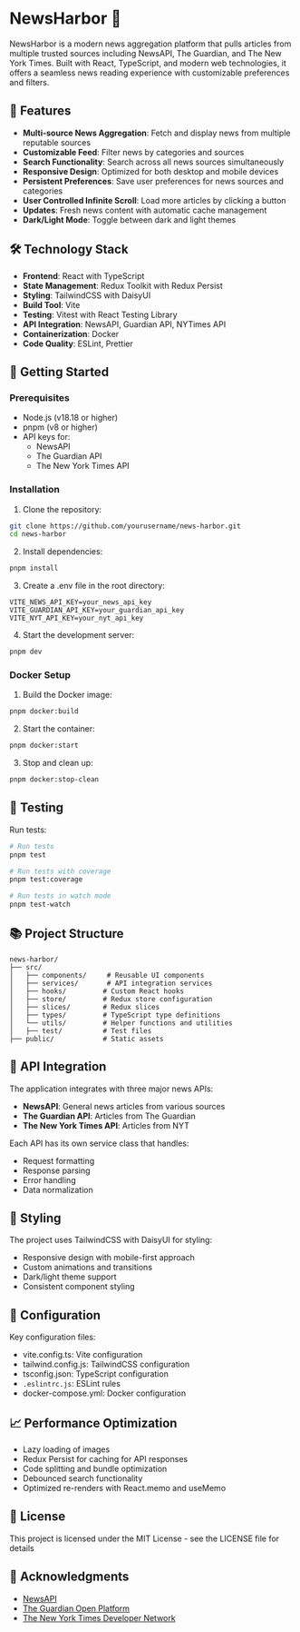 # NewsHarbor 📰

NewsHarbor is a modern news aggregation platform that pulls articles from multiple trusted sources including NewsAPI, The Guardian, and The New York Times. Built with React, TypeScript, and modern web technologies, it offers a seamless news reading experience with customizable preferences and filters.

## 🌟 Features

- **Multi-source News Aggregation**: Fetch and display news from multiple reputable sources
- **Customizable Feed**: Filter news by categories and sources
- **Search Functionality**: Search across all news sources simultaneously
- **Responsive Design**: Optimized for both desktop and mobile devices
- **Persistent Preferences**: Save user preferences for news sources and categories
- **User Controlled Infinite Scroll**: Load more articles by clicking a button
- **Updates**: Fresh news content with automatic cache management
- **Dark/Light Mode**: Toggle between dark and light themes

## 🛠️ Technology Stack

- **Frontend**: React with TypeScript
- **State Management**: Redux Toolkit with Redux Persist
- **Styling**: TailwindCSS with DaisyUI
- **Build Tool**: Vite
- **Testing**: Vitest with React Testing Library
- **API Integration**: NewsAPI, Guardian API, NYTimes API
- **Containerization**: Docker
- **Code Quality**: ESLint, Prettier

## 🚀 Getting Started

### Prerequisites

- Node.js (v18.18 or higher)
- pnpm (v8 or higher)
- API keys for:
  - NewsAPI
  - The Guardian API
  - The New York Times API

### Installation

1. Clone the repository:

```bash
git clone https://github.com/yourusername/news-harbor.git
cd news-harbor
```

2. Install dependencies:

```bash
pnpm install
```

3. Create a .env file in the root directory:

```env
VITE_NEWS_API_KEY=your_news_api_key
VITE_GUARDIAN_API_KEY=your_guardian_api_key
VITE_NYT_API_KEY=your_nyt_api_key
```

4. Start the development server:

```bash
pnpm dev
```

### Docker Setup

1. Build the Docker image:

```bash
pnpm docker:build
```

2. Start the container:

```bash
pnpm docker:start
```

3. Stop and clean up:

```bash
pnpm docker:stop-clean
```

## 🧪 Testing

Run tests:

```bash
# Run tests
pnpm test

# Run tests with coverage
pnpm test:coverage

# Run tests in watch mode
pnpm test-watch
```

## 📚 Project Structure

```
news-harbor/
├── src/
│   ├── components/     # Reusable UI components
│   ├── services/       # API integration services
│   ├── hooks/         # Custom React hooks
│   ├── store/         # Redux store configuration
│   ├── slices/        # Redux slices
│   ├── types/         # TypeScript type definitions
│   └── utils/         # Helper functions and utilities
│   ├── test/          # Test files
├── public/            # Static assets
```

## 🔄 API Integration

The application integrates with three major news APIs:

- **NewsAPI**: General news articles from various sources
- **The Guardian API**: Articles from The Guardian
- **The New York Times API**: Articles from NYT

Each API has its own service class that handles:

- Request formatting
- Response parsing
- Error handling
- Data normalization

## 🎨 Styling

The project uses TailwindCSS with DaisyUI for styling:

- Responsive design with mobile-first approach
- Custom animations and transitions
- Dark/light theme support
- Consistent component styling

## 🔧 Configuration

Key configuration files:

- vite.config.ts: Vite configuration
- tailwind.config.js: TailwindCSS configuration
- tsconfig.json: TypeScript configuration
- `.eslintrc.js`: ESLint rules
- docker-compose.yml: Docker configuration

## 📈 Performance Optimization

- Lazy loading of images
- Redux Persist for caching for API responses
- Code splitting and bundle optimization
- Debounced search functionality
- Optimized re-renders with React.memo and useMemo

## 📄 License

This project is licensed under the MIT License - see the LICENSE file for details

## 🙏 Acknowledgments

- [NewsAPI](https://newsapi.org/)
- [The Guardian Open Platform](https://open-platform.theguardian.com/)
- [The New York Times Developer Network](https://developer.nytimes.com/)

